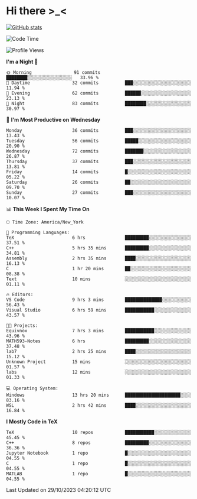 # Hi there \>_<

[![GitHub stats](https://github-readme-stats.vercel.app/api?username=ARessegetesStery&show_icons=true&theme=transparent)](https://github.com/anuraghazra/github-readme-stats)

<!--START_SECTION:waka-->
![Code Time](http://img.shields.io/badge/Code%20Time-448%20hrs%2037%20mins-blue)

![Profile Views](http://img.shields.io/badge/Profile%20Views-1-blue)

**I'm a Night 🦉** 

```text
🌞 Morning                91 commits          ████████░░░░░░░░░░░░░░░░░   33.96 % 
🌆 Daytime                32 commits          ███░░░░░░░░░░░░░░░░░░░░░░   11.94 % 
🌃 Evening                62 commits          ██████░░░░░░░░░░░░░░░░░░░   23.13 % 
🌙 Night                  83 commits          ████████░░░░░░░░░░░░░░░░░   30.97 % 
```
📅 **I'm Most Productive on Wednesday** 

```text
Monday                   36 commits          ███░░░░░░░░░░░░░░░░░░░░░░   13.43 % 
Tuesday                  56 commits          █████░░░░░░░░░░░░░░░░░░░░   20.90 % 
Wednesday                72 commits          ███████░░░░░░░░░░░░░░░░░░   26.87 % 
Thursday                 37 commits          ███░░░░░░░░░░░░░░░░░░░░░░   13.81 % 
Friday                   14 commits          █░░░░░░░░░░░░░░░░░░░░░░░░   05.22 % 
Saturday                 26 commits          ██░░░░░░░░░░░░░░░░░░░░░░░   09.70 % 
Sunday                   27 commits          ███░░░░░░░░░░░░░░░░░░░░░░   10.07 % 
```


📊 **This Week I Spent My Time On** 

```text
🕑︎ Time Zone: America/New_York

💬 Programming Languages: 
TeX                      6 hrs               █████████░░░░░░░░░░░░░░░░   37.51 % 
C++                      5 hrs 35 mins       █████████░░░░░░░░░░░░░░░░   34.81 % 
Assembly                 2 hrs 35 mins       ████░░░░░░░░░░░░░░░░░░░░░   16.13 % 
C                        1 hr 20 mins        ██░░░░░░░░░░░░░░░░░░░░░░░   08.38 % 
Text                     10 mins             ░░░░░░░░░░░░░░░░░░░░░░░░░   01.11 % 

🔥 Editors: 
VS Code                  9 hrs 3 mins        ██████████████░░░░░░░░░░░   56.43 % 
Visual Studio            6 hrs 59 mins       ███████████░░░░░░░░░░░░░░   43.57 % 

🐱‍💻 Projects: 
Equivnox                 7 hrs 3 mins        ███████████░░░░░░░░░░░░░░   43.96 % 
MATH593-Notes            6 hrs               █████████░░░░░░░░░░░░░░░░   37.48 % 
lab7                     2 hrs 25 mins       ████░░░░░░░░░░░░░░░░░░░░░   15.12 % 
Unknown Project          15 mins             ░░░░░░░░░░░░░░░░░░░░░░░░░   01.57 % 
labs                     12 mins             ░░░░░░░░░░░░░░░░░░░░░░░░░   01.33 % 

💻 Operating System: 
Windows                  13 hrs 20 mins      █████████████████████░░░░   83.16 % 
WSL                      2 hrs 42 mins       ████░░░░░░░░░░░░░░░░░░░░░   16.84 % 
```

**I Mostly Code in TeX** 

```text
TeX                      10 repos            ███████████░░░░░░░░░░░░░░   45.45 % 
C++                      8 repos             █████████░░░░░░░░░░░░░░░░   36.36 % 
Jupyter Notebook         1 repo              █░░░░░░░░░░░░░░░░░░░░░░░░   04.55 % 
C                        1 repo              █░░░░░░░░░░░░░░░░░░░░░░░░   04.55 % 
MATLAB                   1 repo              █░░░░░░░░░░░░░░░░░░░░░░░░   04.55 % 
```




 Last Updated on 29/10/2023 04:20:12 UTC
<!--END_SECTION:waka-->
